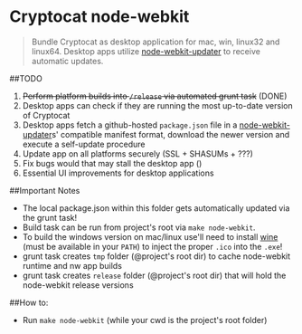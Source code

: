 # Cryptocat node-webkit
> Bundle Cryptocat as desktop application for mac, win, linux32 and linux64.
> Desktop apps utilize [node-webkit-updater](https://github.com/edjafarov/node-webkit-updater) to receive automatic updates.

##TODO
1. ~~Perform platform builds into `/release` via automated grunt task~~ (DONE)
2. Desktop apps can check if they are running the most up-to-date version of Cryptocat
3. Desktop apps fetch a github-hosted `package.json` file in a [node-webkit-updater](https://github.com/edjafarov/node-webkit-updater)s' compatible manifest format, download the newer version and execute a self-update procedure
4. Update app on all platforms securely (SSL + SHASUMs + ???)
5. Fix bugs would that may stall the desktop app ()
6. Essential UI improvements for desktop applications 

##Important Notes
- The local package.json within this folder gets automatically updated via the grunt task!
- Build task can be run from project's root via `make node-webkit`.
- To build the windows version on mac/linux use'll need to install [wine](https://www.winehq.org/) (must be available in your `PATH`) to inject the proper `.ico` into the `.exe`!
- grunt task creates `tmp` folder (@project's root dir) to cache node-webkit runtime and nw app builds
- grunt task creates `release` folder (@project's root dir) that will hold the node-webkit release versions

##How to:
- Run `make node-webkit` (while your cwd is the project's root folder)
